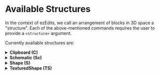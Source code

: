 # Available Structures

In the context of ezEdits, we call an arrangement of blocks in 3D space a "structure". Each of the above-mentioned commands requires the user to provide a `<structure>` argument.

Currently available structures are:

<details>

<summary><strong>Clipboard (C)</strong></summary>

A structure based on your current WorldEdit Clipboard.

Options:

* Origin (O). Defaults to INHERENT.
  * INHERENT (I) will use the position it was copied at
  * CENTER (C) will use the geometric center of the clipboard
* PasteMethod (PM). Defaults to FAST.
  * FAST (fast): Default unaltered pasting of clipboards
  * SMOOTHED (smooth): Applies interpolation when the placement cannot be matched onto the world grid, e.g. when placing with a 45° rotated orientation. Has a slightly more smoothed look to it, which may preferred for freely rotated placements.
* Example: `Clipboard(Origin:INHERENT,PasteMethod:SMOOTHED)` or `C(O:I,PM:smooth)`

</details>

<details>

<summary><strong>Schematic (Sc)</strong></summary>

A structure based on a schematic file.

Syntax: `Schematic(Filename:<name>,...)`

Options:

* Filename (N) (mandatory parameter)
* Format (F). Defaults to sponge.3 (or FAWE's fast if you're using FAWE)
* Origin (O). Defaults to INHERENT.
  * INHERENT (I) will use the position it was copied at
  * CENTER (C) will use the geometric center of the clipboard
* PasteMethod (PM). Defaults to FAST.
  * FAST (fast): Default unaltered pasting of clipboards
  * SMOOTHED (smooth): Applies interpolation when the placement cannot be matched into the world grid, e.g. when placing with a 45° rotated orientation. Has a slightly more smoothed look to it, which may preferred for freely rotated placements.

</details>

<details>

<summary><strong>Shape (S)</strong></summary>

An expression-based shape. EzEdits provides plenty of predefined ones. Material defined by a pattern.

Options:

* Shape (S). Additional parameters are given within the parenthesis after a shape. Available Shapes are:
  * bean
  * cube
  * curl
  * cylinder
  * ellipsoid
  * fur
  * leaf
  * lemon
  * onion
  * polygon(_Sides_)
  * pyramid(_Sides_)
  * spike
  * supersphere(_Exponent_)
  * tetrahedron
  * torus(_Thickness_)

In addition to these, you can also define your own shape with a WorldEdit expression

**`=<expression>`**

For example, this expression will create spirals:\
`//ezsc =x+=sin(2*pi*y)/2;z+=cos(2*pi*y)/2;x*x+z*z<0.3^2`

### Pattern (P)



</details>

<details>

<summary><strong>TexturedShape (TS)</strong></summary>

An expression-based shape with an expression-based texturing. Material defined the Texturing-Shape and a Palette.

Options:

* Shape (S)
* TexturingShape (T)
* Palette (P)

</details>
